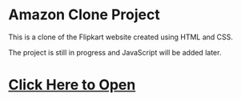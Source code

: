 # Amazon Clone Project

This is a clone of the Flipkart website created using HTML and CSS.

The project is still in progress and JavaScript will be added later.

# [Click Here to Open](http://127.0.0.1:5500/)